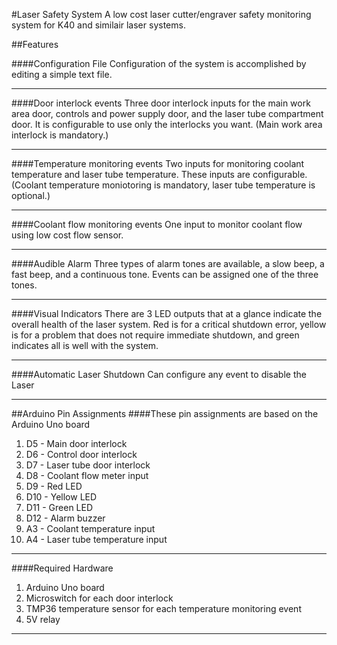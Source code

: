 #Laser Safety System
A low cost laser cutter/engraver safety monitoring system for K40 and similair laser systems.

##Features

####Configuration File
Configuration of the system is accomplished by editing a simple text file.
***
####Door interlock events
Three door interlock inputs for the main work area door, controls and power supply door, and the laser tube compartment door. It is configurable to use only the interlocks you want. (Main work area interlock is mandatory.)
***
####Temperature monitoring events
Two inputs for monitoring coolant temperature and laser tube temperature. These inputs are configurable. (Coolant temperature moniotoring is mandatory, laser tube temperature is optional.)
***
####Coolant flow monitoring events
One input to monitor coolant flow using low cost flow sensor.
***
####Audible Alarm
Three types of alarm tones are available, a slow beep, a fast beep, and a continuous tone. Events can be assigned one of the three tones.
***
####Visual Indicators
There are 3 LED outputs that at a glance indicate the overall health of the laser system. Red is for a critical shutdown error, yellow is for a problem that does not require immediate shutdown, and green indicates all is well with the system.
***
####Automatic Laser Shutdown
Can configure any event to disable the Laser
***
##Arduino Pin Assignments
####These pin assignments are based on the Arduino Uno board
  1. D5 - Main door interlock
  2. D6 - Control door interlock
  3. D7 - Laser tube door interlock
  4. D8 - Coolant flow meter input
  5. D9 - Red LED
  6. D10 - Yellow LED
  7. D11 - Green LED
  8. D12 - Alarm buzzer
  9. A3 - Coolant temperature input
  10. A4 - Laser tube temperature input

***
####Required Hardware
  1. Arduino Uno board
  2. Microswitch for each door interlock
  3. TMP36 temperature sensor for each temperature monitoring event
  4. 5V relay

***
